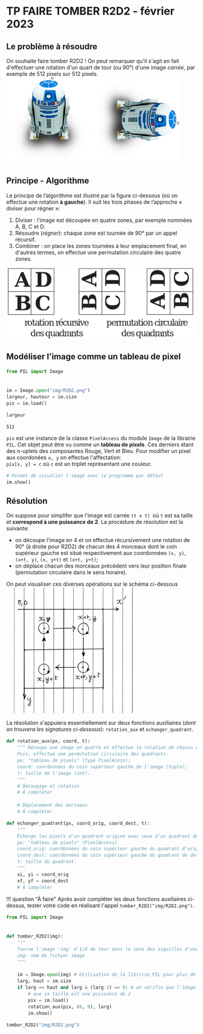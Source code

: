 TP FAIRE TOMBER R2D2 - février 2023
=================

## Le problème à résoudre

On souhaite faire tomber R2D2 ! On peut remarquer qu'il s'agit en fait d'effectuer une rotation d'un quart de tour (ou 90°) d'une image *carrée*, par exemple de 512 pixels sur 512 pixels.  
![r2d2](img/vignette_r2d2.png)![r2d2_tourne](img/vignette_R2D2_90.png)

## Principe - Algorithme

Le principe de l’algorithme est illustré par la figure ci-dessous (où on effectue une rotation **à gauche**). Il suit les trois phases de
l’approche « diviser pour régner »:  

1. Diviser : l’image est découpée en quatre zones, par exemple nommées A, B, C et D.
2. Résoudre (*régner*): chaque zone est tournée de 90° par un appel récursif.
3. Combiner : on place les zones tournées à leur emplacement final, en d'autres termes, on effectue une permutation circulaire des quatre zones.

![leprincipe](img/principe_2.png)

## Modéliser l'image comme un tableau de pixel



```python
from PIL import Image


im = Image.open("img/R2D2.png")
largeur, hauteur = im.size
pix = im.load()
```


```python
largeur
```




    512



`pix` est une instance de la classe `PixelAccess` du module `Image` de la librairie `PIL`. Cet objet peut être vu comme un **tableau de pixels**. Ces derniers étant des n-uplets des composantes Rouge, Vert et Bleu. Pour modifier un pixel aux coordonées `x, y` on effectue l'affectation:  
`pix[x, y] = c` où `c` est un triplet représentant une couleur.


```python
# Permet de visualier l'image avec le programme par défaut
im.show()
```


## Résolution

On suppose pour simplifer que l'image est carrée `(t x t) `où `t` est sa taille et **correspond à une puissance de 2**. La procédure de résolution est la suivante:  

* on découpe l'image en 4 et on effectue récursivement une rotation de 90° (à droite pour R2D2) de chacun des 4 morceaux dont le coin supérieur gauche est situé respectivement aux coordonnées `(x, y)`, `(x+t, y)`, `(x, y+t)` et `(x+t, y+t)`;
* on déplace chacun des morceaux précédent vers leur position finale (permutation circulaire dans le sens horaire).

On peut visualiser ces diverses opérations sur le schéma ci-dessous
![schema](img/schema_1.png)

La résolution s'appuiera essentiellement sur deux fonctions auxiliaires (*dont on trouvera les signatures ci-dessous*): `rotation_aux` et `echanger_quadrant`.


```python
def rotation_aux(px, coord, t):
    """ Découpe une image en quatre et effectue la rotation de chacun des morceaux.
    Puis, effectue une permutation circulaire des quadrants.
    px: "tableau de pixels" (type PixelAcess);
    coord: coordonnées du coin supérieur gauche de l'image (tuple);
    t: taille de l'image (int).
    """
    # Découpage et rotation 
    # À compléter
    
    # Déplacement des morceaux
    # À compléter
```


```python
def echanger_quadrant(px, coord_orig, coord_dest, t):
    """
    Échange les pixels d'un quadrant origine avec ceux d'un quadrant de destination. Ne renvoie rien.
    px: "tableau de pixels" (PixelAccess)
    coord_orig: coordonnées du coin supérieur gauche du quadrant d'origine (tuple);
    coord_dest: coordonnées du coin supérieur gauche du quadrant de destination (tuple);
    t: taille du quadrant.
    """
    xi, yi = coord_orig
    xf, yf = coord_dest
    # À compléter
```

!!! question "À faire"
    Après avoir compléter les deux fonctions auxiliaires ci-dessus, tester votre code en réalisant l'appel `tomber_R2D2("img/R2D2.png")`.


```python
from PIL import Image


def tomber_R2D2(img):
    """ 
    Tourne l'image 'img' d'1/4 de tour dans le sens des aiguilles d'une montre et l'affiche
    img: nom de fichier image
    """
    
    im = Image.open(img) # Utilisation de la libririe PIL pour plus de commodités
    larg, haut = im.size
    if larg == haut and larg & (larg-1) == 0: # on vérifie que l'image est carrée et
        # que sa taille est une puissance de 2
        pix = im.load()
        rotation_aux(pix, (0, 0), larg)
        im.show()
```


```python
tomber_R2D2("img/R2D2.png")
```
